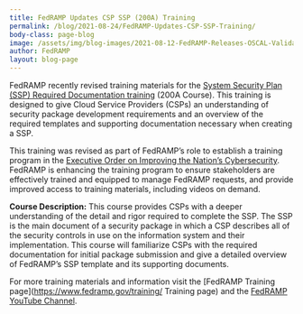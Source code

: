 ```yaml
---
title: FedRAMP Updates CSP SSP (200A) Training 
permalink: /blog/2021-08-24/FedRAMP-Updates-CSP-SSP-Training/
body-class: page-blog
image: /assets/img/blog-images/2021-08-12-FedRAMP-Releases-OSCAL-Validations.png
author: FedRAMP
layout: blog-page
---
```


FedRAMP recently revised training materials for the [System Security Plan (SSP) Required Documentation training](https://www.youtube.com/watch?v=AWqcLWofvf4) (200A Course). This training is designed to give Cloud Service Providers (CSPs) an understanding of security package development requirements and an overview of the required templates and supporting documentation necessary when creating a SSP.

This training was revised as part of FedRAMP’s role to establish a training program in the [Executive Order on Improving the Nation’s Cybersecurity](https://www.whitehouse.gov/briefing-room/presidential-actions/2021/05/12/executive-order-on-improving-the-nations-cybersecurity/). FedRAMP is enhancing the training program to ensure stakeholders are effectively trained and equipped to manage FedRAMP requests, and provide improved access to training materials, including videos on demand.

**Course Description:** 
This course provides CSPs with a deeper understanding of the detail and rigor required to complete the SSP. The SSP is the main document of a security package in which a CSP describes all of the security controls in use on the information system and their implementation. This course will familiarize CSPs with the required documentation for initial package submission and give a detailed overview of FedRAMP’s SSP template and its supporting documents.

For more training materials and information visit the [FedRAMP Training page](https://www.fedramp.gov/training/ Training page) and the [FedRAMP YouTube Channel](https://www.youtube.com/channel/UCkUuvNigxkKnk3SffjdbmQg).

